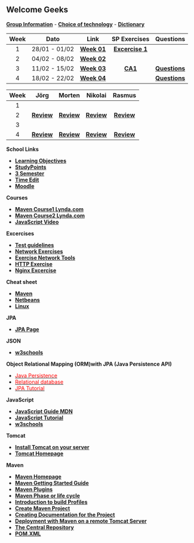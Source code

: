 
## Welcome Geeks

[**Group Information**](gruppe.md) -
[**Choice of technology**](tek.md) -
[**Dictionary**](dictionary.md)


| Week | Dato | Link |SP Exercises|Questions|
|:----:|:----:|:----:|:----------:|:-------:|
|  1   | 28/01 - 01/02 |<a href="https://github.com/cphdat3sem2019spring/Week-01" target="_blank">**Week 01**</a>|<a href="https://docs.google.com/document/d/1rLwf_K6mjhG_w0M2ShIjpAX_oaexI8qpa7Aco9l9KDw/edit?usp=sharing" target="_blank">**Excercise 1**</a>|
|  2   | 04/02 - 08/02 | <a href="https://datsoftlyngby.github.io/dat3sem2019Spring/Modul1/Week2/" target="_blank">**Week 02**</a> |
|  3   | 11/02 - 15/02 | <a href="https://github.com/cphdat3sem2019spring/Week-03-JavaScript-1-and-CA1" target="_blank">**Week 03**</a>|<a href="https://techjahn.dk/CA1/" target="_blank">**CA1**</a>|<a href="https://docs.google.com/document/d/19mr3QYYsAnwBhN7Jw_ZPNsivSKGpskR-GGs9_ESM2D8/edit?usp=sharing" target="_blank">**Questions**</a>
|  4   |18/02 - 22/02 |<a href="https://github.com/cphdat3sem2019spring/Week-04-ObjectRelationMapping" target="_blank">**Week 04**</a>| |  <a href="https://docs.google.com/document/d/1CYBQrVXos_lIDm5SqRbaNEyB8i6tF5NS4y2oCS3agjQ/edit?usp=sharing" target="_blank">**Questions**</a>


| Week  | Jörg | Morten | Nikolai | Rasmus |
|:----: |:----:|:------:|:-------:|:------:|
|   1   |      |        |         |        |  
|   2   |<a href="https://www.joergoertel.com/week2/" target="_blank">**Review**</a>|<a href="https://www.mortenfeldtstudent.dk/SP2/index.html" target="_blank">**Review**</a>|<a href="http://techjahn.dk/NetworkWeek" target="_blank">**Review**</a>|<a href="https://rasmusporse.dk/NetworkAssignment/" target="_blank">**Review**</a>| 
|   3   |     |        |         |        | 
|   4   |<a href="https://www.joergoertel.com/ca2/" target="_blank">**Review**</a>|<a href="https://www.mortenfeldtstudent.dk/SP3/" target="_blank">**Review**</a>|<a href="https://github.com/RPorse/TrialExamJPA" target="_blank">**Review**</a>|<a href="https://techjahn.dk/SP3/" target="_blank">**Review**</a>|        


**School Links**
* <a href="https://docs.google.com/spreadsheets/d/1m-uV26BOeiyZHdYdSMisJVLfQmlXeOYAAO0eyaXLXqc/edit#gid=0" target="_blank">**Learning Objectives**</a>
* <a href="https://studypoints.info/#/view1" target="_blank">**StudyPoints**</a>
* <a href="https://datsoftlyngby.github.io/dat3sem2019Spring/" target="_blank">**3 Semester**</a>
* <a href="https://cloud.timeedit.net/cphbusiness/web" target="_blank">**Time Edit**</a>
* <a href="https://cphbusiness.mrooms.net/" target="_blank">**Moodle**</a>


**Courses**
* <a href="https://www.lynda.com/Maven-tutorials/Java-Build-Automation-Maven/504792-2.html" target="_blank">**Maven Course1 Lynda.com**</a>
* <a href="https://www.lynda.com/Maven-tutorials/Multi-Module-Build-Automation-Maven/520530-2.html" target="_blank">**Maven Course2 Lynda.com**</a>
* <a href="https://www.youtube.com/watch?v=8aGhZQkoFbQ" target="_blank">**JavaScript Video**</a>

**Excercises**
 * [**Test guidelines**](testguidelines.md)
 * [**Network Exercises**](networkexercise.md)
 * [**Exercise Network Tools**](exercisenetworktools.md)
 * [**HTTP Exercise**](exercisehttp.md)
 * [**Nginx Excercise**](nginxexercise.md)
 

**Cheat sheet**
* <a href="http://files.zeroturnaround.com/pdf/Maven-cheat-sheet.pdf?fbclid=IwAR0ReiR51-OSKcx33GWa7ztZ_FqAxs8MCg4pfRaj1lNCIDqaUk2mLyVLNxw" target="_blank">**Maven**</a>
* <a href="https://netbeans.org/project_downloads/usersguide/shortcuts-80.pdf" target="_blank">**Netbeans**</a>
* <a href="https://files.fosswire.com/2007/08/fwunixref.pdf" target="_blank">**Linux**</a>

**JPA**
 * [**JPA Page**](jpa.md)

**JSON**
* <a href="https://www.w3schools.com/js/js_json_intro.asp" target="_blank">**w3schools**</a>

**Object Relational Mapping (ORM)with JPA (Java Persistence API)**
* <a href="https://en.wikibooks.org/wiki/Java_Persistence" target="_blank"><font color="red">Java Persistence</font></a>
* <a href="https://en.wikipedia.org/wiki/Relational_database" target="_blank"><font color="red">Relational database</font></a>
* <a href="https://www.tutorialspoint.com/jpa/" target="_blank"><font color="red">JPA Tutorial</font></a>

**JavaScript**
* <a href="https://developer.mozilla.org/en-US/docs/Web/JavaScript" target="_blank">**JavaScript Guide MDN**</a>
* <a href="https://javascript.info/" target="_blank">**JavaScript Tutorial**</a>
* <a href="https://www.w3schools.com/js/default.asp" target="_blank">**w3schools**</a>

**Tomcat**
* <a href="https://docs.google.com/document/d/1TnPFlZjl8phGqROQB0syUnSJQiaDASZya3gv8qK2qcI/edit?fbclid=IwAR1JoRwDW3Wcfu2HWRSSqfdewZt3usNrOAEYbHXxOcM1yo6kfwdOy8GfCZs#heading=h.6arfkivd01by" target="_blank">**Install Tomcat on your server**</a>
* <a href="http://tomcat.apache.org/" target="_blank">**Tomcat Homepage**</a>


**Maven**
* <a href="https://maven.apache.org/" target="_blank">**Maven Homepage**</a>
* <a href="https://maven.apache.org/guides/getting-started/index.html" target="_blank">**Maven Getting Started Guide**</a>
* [**Maven Plugins**](mavenplugins.md)
* [**Maven Phase or life cycle**](lifecycle.md)
* <a href="http://maven.apache.org/guides/introduction/introduction-to-profiles.html" target="_blank">**Introduction to build Profiles**</a>
* [**Create Maven Project**](mavenguide.md)
* [**Creating Documentation for the Project**](documentation.md)
* [**Deployment with Maven on a remote Tomcat Server**](deploymentmaven.md)
* <a href="https://search.maven.org/" target="_blank">**The Central Repository**</a>
* [**POM.XML**](pom.md)

